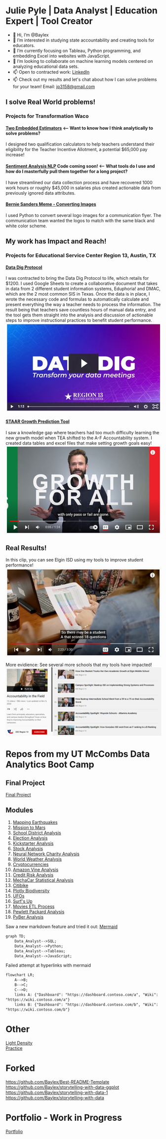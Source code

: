# Julie Pyle | Data Analyst | Education Expert | Tool Creator

- 👋 Hi, I’m @Baylex
- 👀 I’m interested in studying state accountability and creating tools for educators.
- 🌱 I’m currently focusing on Tableau, Python programming, and embedding Excel into websites with JavaScript.
- 💞️ I’m looking to collaborate on machine learning models centered on analyzing educational data sets.
- 📫 Open to contracted work: [LinkedIn](hwww.linkedin.com/in/juliempyle)   
- 📫 Check out my results and let's chat about how I can solve problems for your team! Email: jp3158@gmail.com
 
## I solve Real World problems!  
### Projects for Transformation Waco  

#### [Two Embedded Estimators](https://github.com/Baylex/TW_Estimators)  <-- Want to know how I think analytically to solve problems? 
I designed two qualification calculators to help teachers understand their eligibility for the Teacher Incentive Allotment, a potential $65,000 pay increase!    

#### [Sentiment Analysis NLP](https://github.com/Baylex/TW_Survey_NLP)  Code coming soon!  <-- What tools do I use and how do I masterfully pull them together for a long project? 
I have streamlined our data collection process and have recovered 1000 work hours or roughly $45,000 in salaries plus created actionable data from previously ignored data attributes.  

#### [Bernie Sanders Meme - Converting Images](https://github.com/Baylex/TW_Bernie_Sanders_Converting_Images)   
I used Python to convert several logo images for a communication flyer.  The communication team wanted the logos to match with the same black and white color scheme.   

## My work has Impact and Reach! 
### Projects for Educational Service Center Region 13, Austin, TX

#### [Data Dig Protocol](https://store.esc13.net/collections/frontpage/products/data-dig-protocol-tool?variant=39316497727561)
I was contracted to bring the Data Dig Protocol to life, which retails for $1200.  I used Google Sheets to create a collaborative document that takes in data from 2 different student information systems, Eduphoria! and DMAC, which are the  2 most common SIS in Texas.  Once the data is in place, I wrote the necessary code and formulas to automatically calculate and present everything the way a teacher needs to process the information.  The result being that teachers save countless hours of manual data entry, and the tool gets them straight into the analysis and discussion of actionable steps to improve instructional practices to benefit student performance.
[![Data Dig Protocol](https://github.com/Baylex/Excel_Formulas/blob/main/Data_Dig_protocol.PNG)](https://store.esc13.net/collections/frontpage/products/data-dig-protocol-tool?variant=39316497727561)

#### [STAAR Growth Prediction Tool](https://www.youtube.com/watch?v=ofBWVEwAAjI&ab_channel=ESCRegion13)
I saw a knowledge gap where teachers had too much difficulty learning the new growth model when TEA shifted to the A-F Accountability system.  I created data tables and excel files that make setting growth goals easy!  
[![STAAR Growth Prediction Tool](https://github.com/Baylex/Excel_Formulas/blob/main/GPT_image.PNG)](https://www.youtube.com/watch?v=ofBWVEwAAjI&ab_channel=ESCRegion13)

## Real Results! 
In this clip, you can see Elgin ISD using my tools to improve student performance! 
[![STAAR Growth Prediction Tool in Action](https://github.com/Baylex/Excel_Formulas/blob/main/GPT_in_Action.PNG)](https://www.youtube.com/watch?v=dzeFN13yCqA&list=PLJIQbYYe5Zs0CgTsCsSaJYziP6GeU7zgM&index=8&t=1s&ab_channel=ESCRegion13)

More evidience: See several more schools that my tools have impacted! 
[![STAAR Growth Prediction Tool in Action](https://github.com/Baylex/Excel_Formulas/blob/main/Other_ISDs.PNG)](https://www.youtube.com/playlist?list=PLJIQbYYe5Zs0CgTsCsSaJYziP6GeU7zgM)


# Repos from my UT McCombs Data Analytics Boot Camp  

## Final Project  
[Final Project](https://github.com/Baylex/Video_Game_Sales)   

## Modules  
1. [Mapping Earthquakes](https://github.com/Baylex/Mapping_Earthquakes)  
2. [Mission to Mars](https://github.com/Baylex/Mission-to-Mars)    
3. [School District Analysis](https://github.com/Baylex/School_District_Analysis_Challenge)   
4. [Election Analysis](https://github.com/Baylex/Election_Analysis_Challenge)     
5. [Kickstarter Analysis](https://github.com/Baylex/Kickstarter_Analysis_Challenge)    
6. [Stock Analysis](https://github.com/Baylex/Stock_Analysis)  
7. [Neural Network Charity Analysis](https://github.com/Baylex/Neural_Network_Charity_Analysis)   
8. [World Weather Analysis](https://github.com/Baylex/World_Weather_Analysis)   
9. [Cryptocurrencies](https://github.com/Baylex/Cryptocurrencies)   
10. [Amazon Vine Analysis](https://github.com/Baylex/Amazon_Vine_Analysis)   
11. [Credit Risk Analysis](https://github.com/Baylex/Credit_Risk_Analysis)   
12. [MechaCar Statistical Analysis](https://github.com/Baylex/MechaCar_Statistical_Analysis)  
13. [Citibike](https://github.com/Baylex/Citibike)   
14. [Plotly Biodiversity](https://github.com/Baylex/Plotly_Biodiversity)   
15. [UFOs](https://github.com/Baylex/UFOs)   
16. [Surf's Up](https://github.com/Baylex/surfs_up)  
17. [Movies ETL Process](https://github.com/Baylex/Movies-ETL)   
18. [Pewlett Packard Analysis](https://github.com/Baylex/Pewlett_Hackard_Analysis)    
19. [PyBer Analysis](https://github.com/Baylex/PyBer_Analysis)   


Saw a new markdown feature and tried it out: [Mermaid](https://github.blog/2022-02-14-include-diagrams-markdown-files-mermaid/)
```mermaid
graph TD;
    Data_Analyst-->SQL;
    Data_Analyst-->Python;
    Data_Analyst-->Tableau;
    Data_Analyst-->JavaScript;
```

Failed attempt at hyperlinks with mermaid
```mermaid
flowchart LR;
    A-->B;
    B-->C;
    C-->D;
    links A: {"Dashboard": "https://dashboard.contoso.com/a", "Wiki": "https://wiki.contoso.com/a"}
    links B: {"Dashboard": "https://dashboard.contoso.com/b", "Wiki": "https://wiki.contoso.com/b"}
 ```


# Other  
[Light Density](https://github.com/Baylex/Light_Density)  
[Practice](https://github.com/Baylex/Pages_practice)

# Forked
https://github.com/Baylex/Best-README-Template   
https://github.com/Baylex/storytelling-with-data-ggplot   
https://github.com/Baylex/storytelling-with-data-1   
https://github.com/Baylex/storytelling-with-data   

# Portfolio - Work in Progress   
[Portfolio](https://github.com/Baylex/Portfolio)
